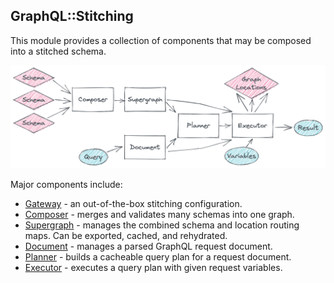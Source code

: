 ## GraphQL::Stitching

This module provides a collection of components that may be composed into a stitched schema.

![Library flow](./images/library.png)

Major components include:

- [Gateway](./gateway.md) - an out-of-the-box stitching configuration.
- [Composer](./composer.md) - merges and validates many schemas into one graph.
- [Supergraph](./supergraph.md) - manages the combined schema and location routing maps. Can be exported, cached, and rehydrated.
- [Document](./document.md) - manages a parsed GraphQL request document.
- [Planner](./planner.md) - builds a cacheable query plan for a request document.
- [Executor](./executor.md) - executes a query plan with given request variables.
